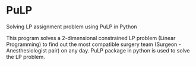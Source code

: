 # PuLP
Solving LP assignment problem using PuLP in Python

This program solves a 2-dimensional constrained LP problem (Linear Programming) to find out the most compatible surgery team (Surgeon
-Anesthesiologist pair) on any day. 
PuLP package in python is used to solve the LP problem.
